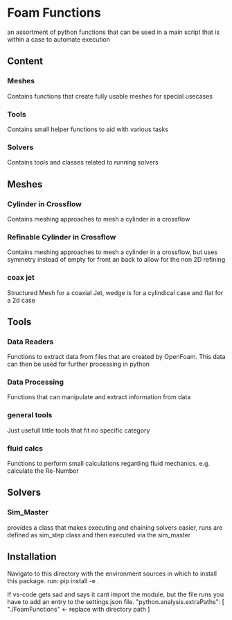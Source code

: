 # Foam Functions
an assortment of python functions that can be used in a main script that is within a case to automate execution

## Content
### Meshes
Contains functions that create fully usable meshes for special usecases

### Tools
Contains small helper functions to aid with various tasks

### Solvers
Contains tools and classes related to running solvers




## Meshes
### Cylinder in Crossflow
Contains meshing approaches to mesh a cylinder in a crossflow

### Refinable Cylinder in Crossflow
Contains meshing approaches to mesh a cylinder in a crossflow, but uses symmetry instead of empty for front an back to allow for the non 2D refining

### coax jet
Structured Mesh for a coaxial Jet, wedge is for a cylindical case and flat for a 2d case

## Tools
### Data Readers
Functions to extract data from files that are created by OpenFoam. This data can then be used for further processing in python

### Data Processing
Functions that can manipulate and extract information from data

### general tools
Just usefull little tools that fit no specific category

### fluid calcs
Functions to perform small calculations regarding fluid mechanics. e.g. calculate the Re-Number


## Solvers
### Sim_Master
provides a class that makes executing and chaining solvers easier, runs are defined as sim_step class and then executed via the sim_master

## Installation
Navigato to this directory with the environment sources in which to install this package.
run: pip install -e .

If vs-code gets sad and says it cant import the module, but the file runs you have to add an entry to the settings.json file.
"python.analysis.extraPaths": [
        "./FoamFunctions" <- replace with directory path
]